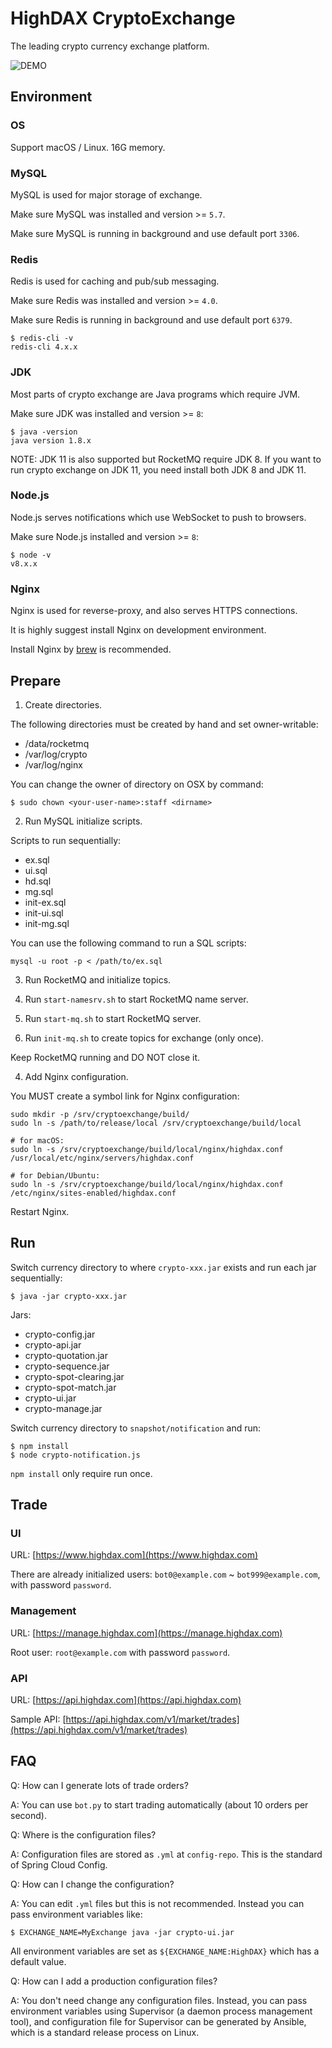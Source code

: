 # HighDAX CryptoExchange

The leading crypto currency exchange platform.

![DEMO](https://github.com/michaelliao/cryptoexchange-release/raw/master/highdax.png)

## Environment

### OS

Support macOS / Linux. 16G memory.

### MySQL

MySQL is used for major storage of exchange.

Make sure MySQL was installed and version >= `5.7`.

Make sure MySQL is running in background and use default port `3306`.

### Redis

Redis is used for caching and pub/sub messaging.

Make sure Redis was installed and version >= `4.0`.

Make sure Redis is running in background and use default port `6379`.

```
$ redis-cli -v
redis-cli 4.x.x
```

### JDK

Most parts of crypto exchange are Java programs which require JVM.

Make sure JDK was installed and version >= `8`:

```
$ java -version
java version 1.8.x
```

NOTE: JDK 11 is also supported but RocketMQ require JDK 8. If you want to run crypto exchange on JDK 11, you need install both JDK 8 and JDK 11.

### Node.js

Node.js serves notifications which use WebSocket to push to browsers.

Make sure Node.js installed and version >= `8`:

```
$ node -v
v8.x.x
```

### Nginx

Nginx is used for reverse-proxy, and also serves HTTPS connections.

It is highly suggest install Nginx on development environment.

Install Nginx by [brew](https://brew.sh/) is recommended.

## Prepare

1. Create directories.

The following directories must be created by hand and set owner-writable:

- /data/rocketmq
- /var/log/crypto
- /var/log/nginx

You can change the owner of directory on OSX by command:

```
$ sudo chown <your-user-name>:staff <dirname>
```

2. Run MySQL initialize scripts.

Scripts to run sequentially:

- ex.sql
- ui.sql
- hd.sql
- mg.sql
- init-ex.sql
- init-ui.sql
- init-mg.sql

You can use the following command to run a SQL scripts:

```
mysql -u root -p < /path/to/ex.sql
```

3. Run RocketMQ and initialize topics.

  1. Run `start-namesrv.sh` to start RocketMQ name server.
  2. Run `start-mq.sh` to start RocketMQ server.
  3. Run `init-mq.sh` to create topics for exchange (only once).

Keep RocketMQ running and DO NOT close it.

4. Add Nginx configuration.

You MUST create a symbol link for Nginx configuration:

```
sudo mkdir -p /srv/cryptoexchange/build/
sudo ln -s /path/to/release/local /srv/cryptoexchange/build/local

# for macOS:
sudo ln -s /srv/cryptoexchange/build/local/nginx/highdax.conf /usr/local/etc/nginx/servers/highdax.conf

# for Debian/Ubuntu:
sudo ln -s /srv/cryptoexchange/build/local/nginx/highdax.conf /etc/nginx/sites-enabled/highdax.conf
```

Restart Nginx.

## Run

Switch currency directory to where `crypto-xxx.jar` exists and run each jar sequentially:

```
$ java -jar crypto-xxx.jar
```

Jars:

- crypto-config.jar
- crypto-api.jar
- crypto-quotation.jar
- crypto-sequence.jar
- crypto-spot-clearing.jar
- crypto-spot-match.jar
- crypto-ui.jar
- crypto-manage.jar

Switch currency directory to `snapshot/notification` and run:

```
$ npm install
$ node crypto-notification.js
```

`npm install` only require run once.

## Trade

### UI

URL: [https://www.highdax.com](https://www.highdax.com)

There are already initialized users: `bot0@example.com` ~ `bot999@example.com`, with password `password`.

### Management

URL: [https://manage.highdax.com](https://manage.highdax.com)

Root user: `root@example.com` with password `password`.

### API

URL: [https://api.highdax.com](https://api.highdax.com)

Sample API: [https://api.highdax.com/v1/market/trades](https://api.highdax.com/v1/market/trades)

## FAQ

Q: How can I generate lots of trade orders?

A: You can use `bot.py` to start trading automatically (about 10 orders per second).

Q: Where is the configuration files?

A: Configuration files are stored as `.yml` at `config-repo`. This is the standard of Spring Cloud Config.

Q: How can I change the configuration?

A: You can edit `.yml` files but this is not recommended. Instead you can pass environment variables like:

```
$ EXCHANGE_NAME=MyExchange java -jar crypto-ui.jar
```

All environment variables are set as `${EXCHANGE_NAME:HighDAX}` which has a default value.

Q: How can I add a production configuration files?

A: You don't need change any configuration files. Instead, you can pass environment variables using Supervisor (a daemon process management tool), and configuration file for Supervisor can be generated by Ansible, which is a standard release process on Linux.
